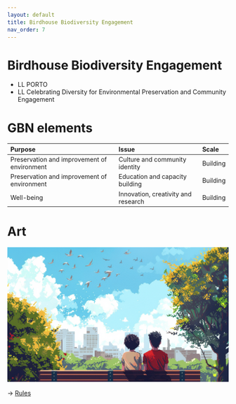 ```yaml
---
layout: default
title: Birdhouse Biodiversity Engagement
nav_order: 7
---
```


# Birdhouse Biodiversity Engagement

* LL PORTO
* LL Celebrating Diversity for Environmental Preservation and Community Engagement


# GBN elements

| Purpose                                     | Issue                               | Scale    |
|:--------------------------------------------|:------------------------------------|:---------|
| Preservation and improvement of environment | Culture and community identity      | Building |
| Preservation and improvement of environment | Education and capacity building     | Building |
| Well-being                                  | Innovation, creativity and research | Building |

# Art

![](art/BDE.png)




-> [Rules](rules.md)
